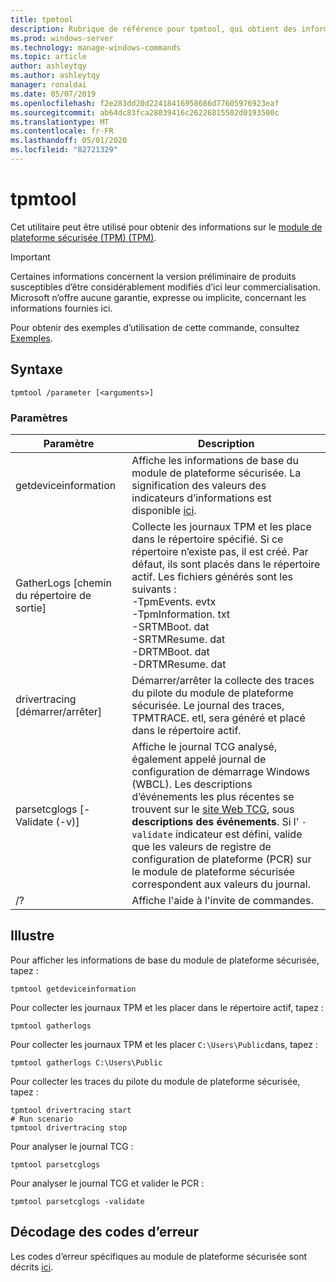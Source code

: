 ```yaml
---
title: tpmtool
description: Rubrique de référence pour tpmtool, qui obtient des informations sur la Module de plateforme sécurisée (TPM).
ms.prod: windows-server
ms.technology: manage-windows-commands
ms.topic: article
author: ashleytqy
ms.author: ashleytqy
manager: ronaldai
ms.date: 05/07/2019
ms.openlocfilehash: f2e283dd20d22418416958686d77605976923eaf
ms.sourcegitcommit: ab64dc83fca28039416c26226815502d0193500c
ms.translationtype: MT
ms.contentlocale: fr-FR
ms.lasthandoff: 05/01/2020
ms.locfileid: "82721329"
---
```

# <a name="tpmtool"></a>tpmtool

Cet utilitaire peut être utilisé pour obtenir des informations sur le [module de plateforme sécurisée (TPM) (TPM)](https://docs.microsoft.com/windows/security/information-protection/tpm/trusted-platform-module-overview).

>[!IMPORTANT]
>Certaines informations concernent la version préliminaire de produits susceptibles d’être considérablement modifiés d’ici leur commercialisation. Microsoft n’offre aucune garantie, expresse ou implicite, concernant les informations fournies ici.

Pour obtenir des exemples d’utilisation de cette commande, consultez [Exemples](#tpmtool_examples).

## <a name="syntax"></a>Syntaxe

```
tpmtool /parameter [<arguments>]
```
### <a name="parameters"></a>Paramètres

|Paramètre|Description|
|---------|-----------|
|getdeviceinformation|Affiche les informations de base du module de plateforme sécurisée. La signification des valeurs des indicateurs d’informations est disponible [ici](https://docs.microsoft.com/windows/desktop/SecProv/win32-tpm-isreadyinformation#parameters).|
|GatherLogs [chemin du répertoire de sortie]|Collecte les journaux TPM et les place dans le répertoire spécifié. Si ce répertoire n’existe pas, il est créé. Par défaut, ils sont placés dans le répertoire actif. Les fichiers générés sont les suivants : </br>-TpmEvents. evtx</br>-TpmInformation. txt</br>-SRTMBoot. dat</br>-SRTMResume. dat</br>-DRTMBoot. dat</br>-DRTMResume. dat</br>|
|drivertracing [démarrer/arrêter]|Démarrer/arrêter la collecte des traces du pilote du module de plateforme sécurisée. Le journal des traces, TPMTRACE. etl, sera généré et placé dans le répertoire actif.|
|parsetcglogs [-Validate (-v)]|Affiche le journal TCG analysé, également appelé journal de configuration de démarrage Windows (WBCL). Les descriptions d’événements les plus récentes se trouvent sur le [site Web TCG](https://trustedcomputinggroup.org/resource/pc-client-specific-platform-firmware-profile-specification/), sous **descriptions des événements**. Si l' `-validate` indicateur est défini, valide que les valeurs de registre de configuration de plateforme (PCR) sur le module de plateforme sécurisée correspondent aux valeurs du journal.|
|/?|Affiche l'aide à l'invite de commandes.|

## <a name="examples"></a><a name=tpmtool_examples></a>Illustre

Pour afficher les informations de base du module de plateforme sécurisée, tapez :
```
tpmtool getdeviceinformation
```
Pour collecter les journaux TPM et les placer dans le répertoire actif, tapez :
```
tpmtool gatherlogs
```
Pour collecter les journaux TPM et les placer `C:\Users\Public`dans, tapez :
```
tpmtool gatherlogs C:\Users\Public
```
Pour collecter les traces du pilote du module de plateforme sécurisée, tapez :
```
tpmtool drivertracing start
# Run scenario
tpmtool drivertracing stop
```
Pour analyser le journal TCG :
```
tpmtool parsetcglogs
```
Pour analyser le journal TCG et valider le PCR :
```
tpmtool parsetcglogs -validate
```

## <a name="decoding-error-codes"></a>Décodage des codes d’erreur

Les codes d’erreur spécifiques au module de plateforme sécurisée sont décrits [ici](https://docs.microsoft.com/windows/desktop/com/com-error-codes-6).
